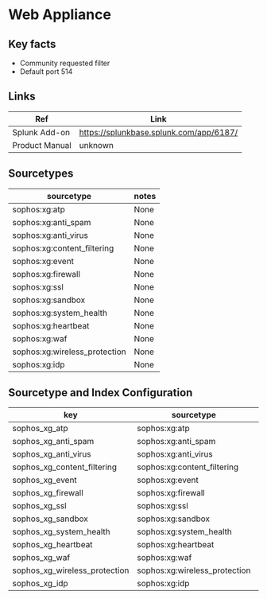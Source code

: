 # Web Appliance

## Key facts

* Community requested filter
* Default port 514

## Links

| Ref            | Link                                                                                                    |
|----------------|---------------------------------------------------------------------------------------------------------|
| Splunk Add-on  | https://splunkbase.splunk.com/app/6187/                                   |
| Product Manual | unknown   |

## Sourcetypes

| sourcetype     | notes                                                                                                   |
|----------------|---------------------------------------------------------------------------------------------------------|
| sophos:xg:atp       | None                                                                                                    |
| sophos:xg:anti_spam      | None                                                                                                    |
| sophos:xg:anti_virus       | None                                                                                                    |
| sophos:xg:content_filtering       | None                                                                                                    |
| sophos:xg:event       | None                                                                                                    |
| sophos:xg:firewall     | None                                                                                                    |
| sophos:xg:ssl     | None                                                                                                    |
| sophos:xg:sandbox     | None                                                                                                    |
| sophos:xg:system_health     | None                                                                                                    |
| sophos:xg:heartbeat     | None                                                                                                    |
| sophos:xg:waf     | None                                                                                                    |
| sophos:xg:wireless_protection     | None                                                                                                    |
| sophos:xg:idp     | None                                                                                                    |


## Sourcetype and Index Configuration

| key            | sourcetype     | index          | notes          |
|----------------|----------------|----------------|----------------|
| sophos_xg_atp      | sophos:xg:atp         | netdlp          | none          |
| sophos_xg_anti_spam      | sophos:xg:anti_spam         | netdlp          | none          |
| sophos_xg_anti_virus      | sophos:xg:anti_virus         | netdlp          | none          |
| sophos_xg_content_filtering      | sophos:xg:content_filtering         | netdlp          | none          |
| sophos_xg_event      | sophos:xg:event         | netdlp          | none          |
| sophos_xg_firewall      | sophos:xg:firewall         | netdlp          | none          |
| sophos_xg_ssl      | sophos:xg:ssl         | netdlp          | none          |
| sophos_xg_sandbox      | sophos:xg:sandbox         | netdlp          | none          |
| sophos_xg_system_health      | sophos:xg:system_health         | netdlp          | none          |
| sophos_xg_heartbeat      | sophos:xg:heartbeat         | netdlp          | none          |
| sophos_xg_waf      | sophos:xg:waf         | netdlp          | none          |
| sophos_xg_wireless_protection      | sophos:xg:wireless_protection         | netdlp          | none          |
| sophos_xg_idp      | sophos:xg:idp         | netdlp          | none          |
